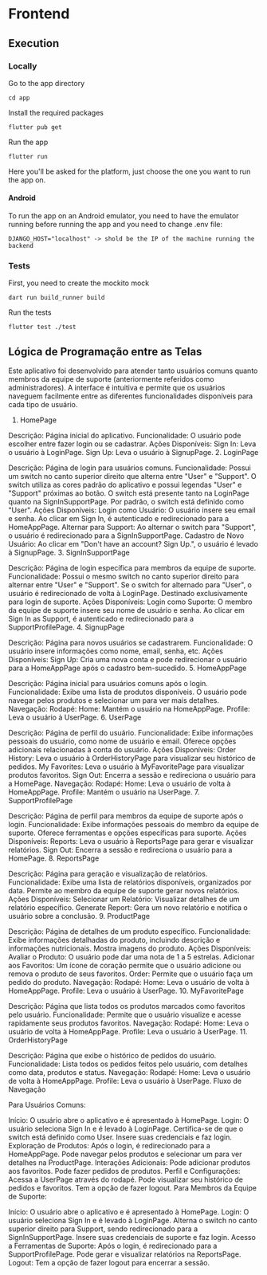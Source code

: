 # Frontend

## Execution

### Locally

Go to the app directory

    cd app

Install the required packages

    flutter pub get

Run the app
    
    flutter run

Here you'll be asked for the platform, just choose the one you want to run the app on.

#### Android

To run the app on an Android emulator, you need to have the emulator running before running the app and you need to change .env file:

    DJANGO_HOST="localhost" -> shold be the IP of the machine running the backend

### Tests

First, you need to create the mockito mock

    dart run build_runner build

Run the tests

    flutter test ./test

## Lógica de Programação entre as Telas

Este aplicativo foi desenvolvido para atender tanto usuários comuns quanto membros da equipe de suporte (anteriormente referidos como administradores). A interface é intuitiva e permite que os usuários naveguem facilmente entre as diferentes funcionalidades disponíveis para cada tipo de usuário.

1. HomePage

Descrição: Página inicial do aplicativo.
Funcionalidade:
O usuário pode escolher entre fazer login ou se cadastrar.
Ações Disponíveis:
Sign In: Leva o usuário à LoginPage.
Sign Up: Leva o usuário à SignupPage.
2. LoginPage

Descrição: Página de login para usuários comuns.
Funcionalidade:
Possui um switch no canto superior direito que alterna entre "User" e "Support".
O switch utiliza as cores padrão do aplicativo e possui legendas "User" e "Support" próximas ao botão.
O switch está presente tanto na LoginPage quanto na SignInSupportPage.
Por padrão, o switch está definido como "User".
Ações Disponíveis:
Login como Usuário:
O usuário insere seu email e senha.
Ao clicar em Sign In, é autenticado e redirecionado para a HomeAppPage.
Alternar para Support:
Ao alternar o switch para "Support", o usuário é redirecionado para a SignInSupportPage.
Cadastro de Novo Usuário:
Ao clicar em "Don't have an account? Sign Up.", o usuário é levado à SignupPage.
3. SignInSupportPage

Descrição: Página de login específica para membros da equipe de suporte.
Funcionalidade:
Possui o mesmo switch no canto superior direito para alternar entre "User" e "Support".
Se o switch for alternado para "User", o usuário é redirecionado de volta à LoginPage.
Destinado exclusivamente para login de suporte.
Ações Disponíveis:
Login como Suporte:
O membro da equipe de suporte insere seu nome de usuário e senha.
Ao clicar em Sign In as Support, é autenticado e redirecionado para a SupportProfilePage.
4. SignupPage

Descrição: Página para novos usuários se cadastrarem.
Funcionalidade:
O usuário insere informações como nome, email, senha, etc.
Ações Disponíveis:
Sign Up: Cria uma nova conta e pode redirecionar o usuário para a HomeAppPage após o cadastro bem-sucedido.
5. HomeAppPage

Descrição: Página inicial para usuários comuns após o login.
Funcionalidade:
Exibe uma lista de produtos disponíveis.
O usuário pode navegar pelos produtos e selecionar um para ver mais detalhes.
Navegação:
Rodapé:
Home: Mantém o usuário na HomeAppPage.
Profile: Leva o usuário à UserPage.
6. UserPage

Descrição: Página de perfil do usuário.
Funcionalidade:
Exibe informações pessoais do usuário, como nome de usuário e email.
Oferece opções adicionais relacionadas à conta do usuário.
Ações Disponíveis:
Order History: Leva o usuário à OrderHistoryPage para visualizar seu histórico de pedidos.
My Favorites: Leva o usuário à MyFavoritePage para visualizar produtos favoritos.
Sign Out: Encerra a sessão e redireciona o usuário para a HomePage.
Navegação:
Rodapé:
Home: Leva o usuário de volta à HomeAppPage.
Profile: Mantém o usuário na UserPage.
7. SupportProfilePage

Descrição: Página de perfil para membros da equipe de suporte após o login.
Funcionalidade:
Exibe informações pessoais do membro da equipe de suporte.
Oferece ferramentas e opções específicas para suporte.
Ações Disponíveis:
Reports: Leva o usuário à ReportsPage para gerar e visualizar relatórios.
Sign Out: Encerra a sessão e redireciona o usuário para a HomePage.
8. ReportsPage

Descrição: Página para geração e visualização de relatórios.
Funcionalidade:
Exibe uma lista de relatórios disponíveis, organizados por data.
Permite ao membro da equipe de suporte gerar novos relatórios.
Ações Disponíveis:
Selecionar um Relatório: Visualizar detalhes de um relatório específico.
Generate Report: Gera um novo relatório e notifica o usuário sobre a conclusão.
9. ProductPage

Descrição: Página de detalhes de um produto específico.
Funcionalidade:
Exibe informações detalhadas do produto, incluindo descrição e informações nutricionais.
Mostra imagens do produto.
Ações Disponíveis:
Avaliar o Produto: O usuário pode dar uma nota de 1 a 5 estrelas.
Adicionar aos Favoritos: Um ícone de coração permite que o usuário adicione ou remova o produto de seus favoritos.
Order: Permite que o usuário faça um pedido do produto.
Navegação:
Rodapé:
Home: Leva o usuário de volta à HomeAppPage.
Profile: Leva o usuário à UserPage.
10. MyFavoritePage

Descrição: Página que lista todos os produtos marcados como favoritos pelo usuário.
Funcionalidade:
Permite que o usuário visualize e acesse rapidamente seus produtos favoritos.
Navegação:
Rodapé:
Home: Leva o usuário de volta à HomeAppPage.
Profile: Leva o usuário à UserPage.
11. OrderHistoryPage

Descrição: Página que exibe o histórico de pedidos do usuário.
Funcionalidade:
Lista todos os pedidos feitos pelo usuário, com detalhes como data, produtos e status.
Navegação:
Rodapé:
Home: Leva o usuário de volta à HomeAppPage.
Profile: Leva o usuário à UserPage.
Fluxo de Navegação

Para Usuários Comuns:

Início:
O usuário abre o aplicativo e é apresentado à HomePage.
Login:
O usuário seleciona Sign In e é levado à LoginPage.
Certifica-se de que o switch está definido como User.
Insere suas credenciais e faz login.
Exploração de Produtos:
Após o login, é redirecionado para a HomeAppPage.
Pode navegar pelos produtos e selecionar um para ver detalhes na ProductPage.
Interações Adicionais:
Pode adicionar produtos aos favoritos.
Pode fazer pedidos de produtos.
Perfil e Configurações:
Acessa a UserPage através do rodapé.
Pode visualizar seu histórico de pedidos e favoritos.
Tem a opção de fazer logout.
Para Membros da Equipe de Suporte:

Início:
O usuário abre o aplicativo e é apresentado à HomePage.
Login:
O usuário seleciona Sign In e é levado à LoginPage.
Alterna o switch no canto superior direito para Support, sendo redirecionado para a SignInSupportPage.
Insere suas credenciais de suporte e faz login.
Acesso a Ferramentas de Suporte:
Após o login, é redirecionado para a SupportProfilePage.
Pode gerar e visualizar relatórios na ReportsPage.
Logout:
Tem a opção de fazer logout para encerrar a sessão.